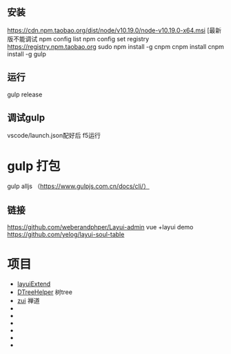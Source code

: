 



## 安装
https://cdn.npm.taobao.org/dist/node/v10.19.0/node-v10.19.0-x64.msi [最新版不能调试
npm config  list
npm config set registry https://registry.npm.taobao.org
sudo npm install -g  cnpm
cnpm install 
cnpm install -g gulp


## 运行
gulp release

## 调试gulp
vscode/launch.json配好后
f5运行




# gulp 打包
gulp alljs  （https://www.gulpjs.com.cn/docs/cli/）


## 链接
https://github.com/weberandphper/Layui-admin  vue +layui demo
https://github.com/yelog/layui-soul-table 



# 项目
- [layuiExtend](https://github.com/hsiangleev/layuiExtend)
- [DTreeHelper](http://www.wisdomelon.com/DTreeHelper/)  树tree
- [zui](https://github.com/easysoft/zui/blob/master/docs/examples/datagrid.html) 禅道
- []()
- []()
- []()
- []()
- []()
- []()
